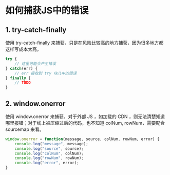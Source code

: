 # 如何捕获JS中的错误

## 1. try-catch-finally

使用 try-catch-finally 来捕获，只是在风险比较高的地方捕获，因为很多地方都这样写成本太高。

```javascript
try {
    // 这里可能会产生错误
} catch(err) {
    // err 接收到 try 块儿中的错误
} finally {
    // TODO
}
```

## 2. window.onerror

使用 window.onerror 来捕获。对于外部 JS ，如加载的 CDN ，则无法清楚知道哪里报错；对于线上被压缩过后的代码，也不知道 colNum, rowNum，需要配合 sourcemap 来看。

```javascript
window.onerror = function(message, source, colNum, rowNum, error) {
    console.log("message", message);
    console.log("source", source);
    console.log("colNum", colNum);
    console.log("rowNum", rowNum);
    console.log("error", error);
}
```
